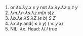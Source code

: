 1.  
	or $\lambda x . \lambda y . x \ x \ y$ 
	not $\lambda x . \lambda y . \lambda z . x \ z \ y$ 
2. 
	$\lambda m . \lambda n . \lambda s . \lambda z . m ( n \ s) z$ 
3. 
	$\lambda b . \lambda e . \lambda S . \lambda Z . (e \ b) \ S \ Z$  
4. 
	$\lambda x . \lambda y . \text{and} (\le x \ y) \ (\le y \ x)$ 
5. 
	NIL: $\lambda x .$ 
	Head: $\lambda l . l \ \text{true}$ 
	